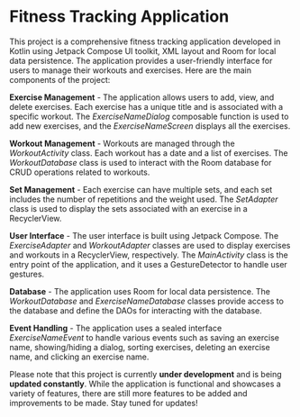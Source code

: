 # Fitness Tracking Application

This project is a comprehensive fitness tracking application developed in Kotlin using Jetpack Compose UI toolkit, XML layout and Room for local data persistence. The application provides a user-friendly interface for users to manage their workouts and exercises. Here are the main components of the project:

**Exercise Management** - The application allows users to add, view, and delete exercises. Each exercise has a unique title and is associated with a specific workout. The *ExerciseNameDialog* composable function is used to add new exercises, and the *ExerciseNameScreen* displays all the exercises.

**Workout Management** - Workouts are managed through the *WorkoutActivity* class. Each workout has a date and a list of exercises. The *WorkoutDatabase* class is used to interact with the Room database for CRUD operations related to workouts.

**Set Management** - Each exercise can have multiple sets, and each set includes the number of repetitions and the weight used. The *SetAdapter* class is used to display the sets associated with an exercise in a RecyclerView.

**User Interface** - The user interface is built using Jetpack Compose. The *ExerciseAdapter* and *WorkoutAdapter* classes are used to display exercises and workouts in a RecyclerView, respectively. The *MainActivity* class is the entry point of the application, and it uses a GestureDetector to handle user gestures.

**Database** - The application uses Room for local data persistence. The *WorkoutDatabase* and *ExerciseNameDatabase* classes provide access to the database and define the DAOs for interacting with the database.

**Event Handling** - The application uses a sealed interface *ExerciseNameEvent* to handle various events such as saving an exercise name, showing/hiding a dialog, sorting exercises, deleting an exercise name, and clicking an exercise name.

Please note that this project is currently **under development** and is being **updated constantly**. While the application is functional and showcases a variety of features, there are still more features to be added and improvements to be made. Stay tuned for updates!
